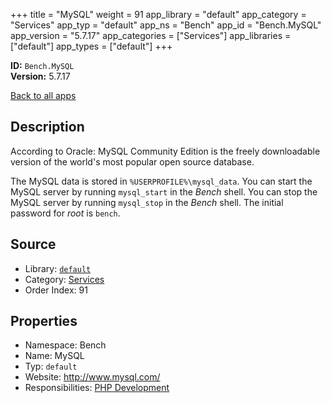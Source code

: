 ﻿+++
title = "MySQL"
weight = 91
app_library = "default"
app_category = "Services"
app_typ = "default"
app_ns = "Bench"
app_id = "Bench.MySQL"
app_version = "5.7.17"
app_categories = ["Services"]
app_libraries = ["default"]
app_types = ["default"]
+++

**ID:** `Bench.MySQL`  
**Version:** 5.7.17  
<!--more-->

[Back to all apps](/apps/)

## Description
According to Oracle:
MySQL Community Edition is the freely downloadable version
of the world's most popular open source database.

The MySQL data is stored in `%USERPROFILE%\mysql_data`.
You can start the MySQL server by running `mysql_start` in the _Bench_ shell.
You can stop the MySQL server by running `mysql_stop` in the _Bench_ shell.
The initial password for _root_ is `bench`.

## Source

* Library: [`default`](/app_libraries/default)
* Category: [Services](/app_categories/services)
* Order Index: 91

## Properties

* Namespace: Bench
* Name: MySQL
* Typ: `default`
* Website: <http://www.mysql.com/>
* Responsibilities: [PHP Development](/apps/Bench.Group.PHPDevelopment)

